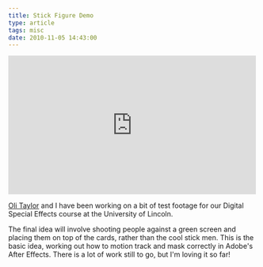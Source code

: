 ```yaml
---
title: Stick Figure Demo
type: article
tags: misc
date: 2010-11-05 14:43:00
---
```

<iframe src="https://player.vimeo.com/video/16534369" width="500" height="281" frameborder="0" webkitAllowFullScreen mozallowfullscreen allowFullScreen></iframe>

<a href="http://www.facebook.com/olitaylor">Oli Taylor</a> and I have been working on a bit of test footage for our Digital Special Effects course at the University of Lincoln.

The final idea will involve shooting people against a green screen and placing them on top of the cards, rather than the cool stick men. This is the basic idea, working out how to motion track and mask correctly in Adobe's After Effects. There is a lot of work still to go, but I'm loving it so far!
